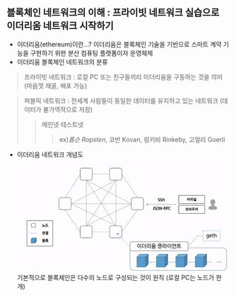 ## 블록체인 네트워크의 이해 : 프라이빗 네트워크 실습으로 이더리움 네트워크 시작하기
- 이더리움(ethereum)이란...?
이더리움은 블록체인 기술을 기반으로 스마트 계약 기능을 구현하기 위한 분산 컴퓨팅 플랫폼이자 운영체제
- 이더리움 블록체인 네트워크의 분류
> 프라이빗 네트워크 : 로컬 PC 또는 친구들끼리 이더리움을 구동하는 것을 의미 (마음껏 채굴, 배포 가능)  

>퍼블릭 네트워크 : 전세계 사람들이 동일한 데이터를 유지하고 있는 네트워크 (데이터가 불가역적으로 저장)
>	> 메인넷
>	> 테스트넷
>	>	> ex)_롭슨 Ropsten_, 코반 Kovan, 링키비 Rinkeby, 고얼리 Goerli

- 이더리움 네트워크 개념도
![networkconcept](md-images/networkconcept.png)
기본적으로 블록체인은 다수의 노드로 구성되는 것이 원칙 (로컬 PC는 노드가 한 개)
